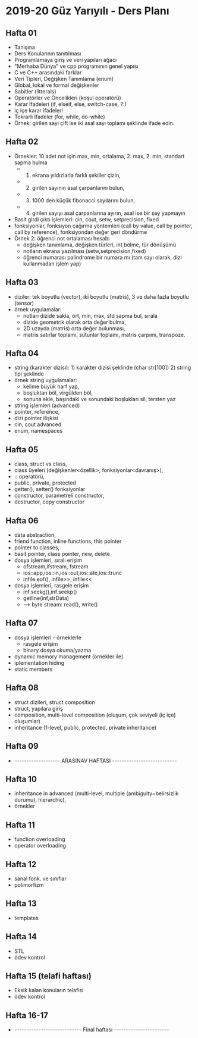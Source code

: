 # 2019-20 Güz Yarıyılı - Ders Planı

## Hafta 01
* Tanışma
* Ders Konularının tanıtılması
* Programlamaya giriş ve veri yapıları ağacı
* "Merhaba Dünya" ve cpp programının genel yapısı
* C ve C++ arasındaki farklar
* Veri Tipleri, Değişken Tanımlama (enum)
* Global, lokal ve formal değişkenler
* Sabitler (litterals)
* Operatörler ve Öncelikleri (koşul operatörü)
* Karar İfadeleri (if, elseif, else, switch-case, ?:)
* iç içe karar ifadeleri
* Tekrarlı İfadeler (for, while, do-while)
* Örnek: girilen sayı çift ise iki asal sayı toplamı şeklinde ifade edin.
  
## Hafta 02
* Örnekler: 10 adet not için max, min, ortalama, 2. max, 2. min, standart sapma bulma
  * 1) ekrana yıldızlarla farklı şekiller çizin, 
  * 2) girilen sayının asal çarpanlarını bulun, 
  * 3) 1000 den küçük fibonacci sayılarını bulun, 
  * 4) girilen sayıyı asal çarpanlarına ayırın, asal ise bir şey yapmayın
* Basit girdi çıktı işlemleri: cin, cout, setw, setprecision, fixed
* fonksiyonlar, fonksiyon çağırma yöntemleri (call by value, call by pointer, call by reference), fonksiyondan değer geri döndürme
* Örnek 2: öğrenci not ortalaması hesabı
  * değişken tanımlama, değişken türleri, int bölme, tür dönüşümü
  * notların ekrana yazılması (setw,setprecision,fixed)
  * öğrenci numarası palindrome bir numara mı (tam sayı olarak, dizi kullanmadan işlem yap)

## Hafta 03
* diziler: tek boyutlu (vector), iki boyutlu (matris), 3 ve daha fazla boyutlu (tensor)
* örnek uygulamalar: 
  * notları dizide sakla, ort, min, max, std sapma bul, sırala
  * dizide geometrik olarak orta değer bulma,
  * 2D uzayda (matris) orta değer bulunması,
  * matris satırlar toplamı, sütunlar toplamı, matris çarpımı, transpoze.
  
## Hafta 04
* string (karakter dizisi): 1) karakter dizisi şeklinde (char str[100]) 2) string tipi şeklinde
* örnek string uygulamalar: 
  * kelime büyük harf yap, 
  * boşluktan böl, virgülden böl, 
  * sonuna ekle, başındaki ve sonundaki boşlukları sil, tersten yaz
* string işlemleri (advanced)
* pointer, reference,
* dizi pointer ilişkisi
* cin, cout advanced
* enum, namespaces

## Hafta 05
* class, struct vs class, 
* class üyeleri (değişkenler<özellik>, fonksiyonlar<davranış>), 
* :: operatörü, 
* public, private, protected
* getter(), setter() fonksiyonlar
* constructor, parametreli constructor, 
* destructor, copy constructor
  
## Hafta 06
* data abstraction,
* friend function, inline functions, this pointer
* pointer to classes, 
* basit pointer, class pointer, new, delete
* dosya işlemleri, sıralı erişim
  * ofstream,ifstream, fstream
  * ios::app,ios::in,ios::out,ios::ate,ios::trunc
  * infile.eof(), infile>>, infile<<
* dosya işlemleri, rasgele erişim
  * inf.seekg(),inf.seekp()
  * getline(inf,strData)
  * --> byte stream: read(), write()

## Hafta 07
* dosya işlemleri - örneklerle
  * rasgele erişim
  * binary dosya okuma/yazma
* dynamic memory management (örnekler ile)
* iplementation hiding
* static members

## Hafta 08
* struct dizileri, struct composition
* struct, yapılara giriş
* composition, multi-level composition (oluşum, çok seviyeli (iç içe) oluşumlar)
* inheritance (1-level, public, protected, private inheritance)

## Hafta 09
* ------------------- ARASINAV HAFTASI ---------------------------

## Hafta 10
* inheritance in advanced (multi-level, multiple (ambiguity=belirsizlik durumu), hierarchic),
* örnekler
  
## Hafta 11
* function overloading
* operator overloading

## Hafta 12
* sanal fonk. ve sınıflar
* polimorfizm
  
## Hafta 13
* templates
  
## Hafta 14
* STL
* ödev kontrol

## Hafta 15 (telafi haftası)
* Eksik kalan konuların telafisi
* ödev kontrol

## Hafta 16-17
* ---------------------------- Final haftası -----------------------
